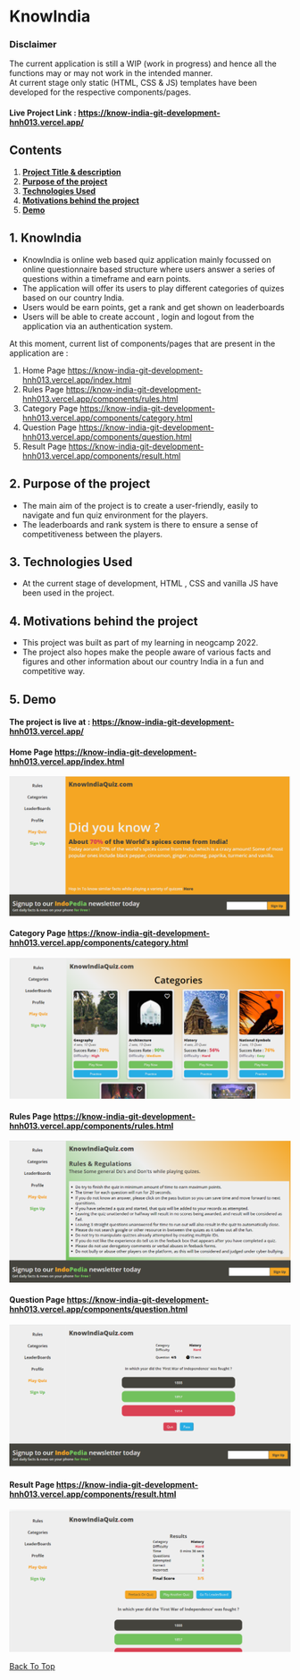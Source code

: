 # KnowIndia<a name="top"></a>

### Disclaimer

The current application is still a WIP (work in progress) and hence all the functions may or may not work in the intended manner.     
At current stage only static (HTML, CSS & JS) templates have been developed for the respective components/pages.     

#### Live Project Link : https://know-india-git-development-hnh013.vercel.app/

## Contents

1. **[Project Title & description](#knowIndia)**
2. **[Purpose of the project](#purpose-of-the-project)**
3. **[Technologies Used](#technologies-used)**
4. **[Motivations behind the project](#motivations-behind-the-project)**
5. **[Demo](#demo)**

## 1. KnowIndia<a name="knowIndia"></a>
* KnowIndia is online web based quiz application mainly focussed on online questionnaire based structure where users answer a series of questions within a timeframe and earn points.
* The application will offer its users to play different categories of quizes based on our country India.   
* Users would be earn points, get a rank and get shown on leaderboards
* Users will be able to create account , login and logout from the application via an authentication system.

At this moment, current list of components/pages that are present in the application are :

1. Home Page https://know-india-git-development-hnh013.vercel.app/index.html
2. Rules Page https://know-india-git-development-hnh013.vercel.app/components/rules.html
3. Category Page https://know-india-git-development-hnh013.vercel.app/components/category.html
4. Question Page https://know-india-git-development-hnh013.vercel.app/components/question.html
5. Result Page https://know-india-git-development-hnh013.vercel.app/components/result.html

## 2. Purpose of the project<a name="purpose-of-the-project"></a>
* The main aim of the project is to create a user-friendly, easily to navigate and fun quiz environment for the players.
* The leaderboards and rank system is there to ensure a sense of competitiveness between the players. 

## 3. Technologies Used<a name="technologies-used"></a>
* At the current stage of development, HTML , CSS and vanilla JS have been used in the project.

## 4. Motivations behind the project<a name="motivations-behind-the-project"></a>
* This project was built as part of my learning in neogcamp 2022.
* The project also hopes make the people aware of various facts and figures and other information about our country India in a fun and competitive way.

## 5. Demo<a name="demo"></a>

#### The project is live at : https://know-india-git-development-hnh013.vercel.app/

#### Home Page https://know-india-git-development-hnh013.vercel.app/index.html
![home page](./images/demo_home.png)

#### Category Page  https://know-india-git-development-hnh013.vercel.app/components/category.html
![category page](./images/demo_category.png)

#### Rules Page  https://know-india-git-development-hnh013.vercel.app/components/rules.html
![rules page](./images/demo_rules.png)

#### Question Page  https://know-india-git-development-hnh013.vercel.app/components/question.html
![question page](./images/demo_question.png)

#### Result Page  https://know-india-git-development-hnh013.vercel.app/components/result.html
![result page](./images/demo_result.png)

[Back To Top](#top)
